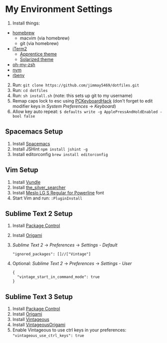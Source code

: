 My Environment Settings
=======================

1. Install things:
  - [homebrew](http://brew.sh/)
    - macvim (via homebrew)
    - git (via homebrew)
  - [iTerm2](http://iterm2.com/)
    - [Apprentice theme](https://github.com/romainl/iterm2-colorschemes)
    - [Solarized theme](http://ethanschoonover.com/solarized)
  - [oh-my-zsh](https://github.com/robbyrussell/oh-my-zsh)
  - [nvm](https://github.com/creationix/nvm)
  - [rbenv](https://github.com/sstephenson/rbenv)
2. Run: `git clone https://github.com/jimmay5469/dotfiles.git`
3. Run: `cd dotfiles`
4. Run: `sh install.sh` (note: this sets up git to my username)
5. Remap caps lock to esc using [PCKeyboardHack](https://pqrs.org/macosx/keyremap4macbook/pckeyboardhack.html.en) (don't forget to edit modifier keys in _System Preferences_ -> _Keyboard_)
6. Allow key auto repeat: `$ defaults write -g ApplePressAndHoldEnabled -bool false`

Spacemacs Setup
---------------
1. Install [Spacemacs](https://github.com/syl20bnr/spacemacs)
2. Install JSHint `npm install jshint -g`
2. Install editorconfig `brew install editorconfig`

Vim Setup
---------
1. Install [Vundle](https://github.com/gmarik/Vundle.vim)
2. Install [the_silver_searcher](https://github.com/ggreer/the_silver_searcher)
3. Install [Meslo LG S Regular for Powerline](https://github.com/Lokaltog/powerline-fonts/blob/master/Meslo/Meslo%20LG%20S%20Regular%20for%20Powerline.otf) font
4. Start Vim and run: `:PluginInstall`

Sublime Text 2 Setup
--------------------
1. Install [Package Control](https://sublime.wbond.net/installation)
2. Install [Origami](https://github.com/SublimeText/Origami)
3. _Sublime Text 2_ -> _Preferences_ -> _Settings - Default_

   `"ignored_packages": []//["Vintage"]`

4. Optional: _Sublime Text 2_ -> _Preferences_ -> _Settings - User_

   ```
   {
     "vintage_start_in_command_mode": true
   }
   ```

Sublime Text 3 Setup
--------------------
1. Install [Package Control](https://sublime.wbond.net/installation)
2. Install [Origami](https://github.com/SublimeText/Origami)
3. Install [Vintageous](https://sublime.wbond.net/packages/Vintageous)
4. Install [VintageousOrigami](https://sublime.wbond.net/packages/VintageousOrigami)
5. Enable Vintageous to use ctrl keys in your preferences: `"vintageous_use_ctrl_keys": true`
